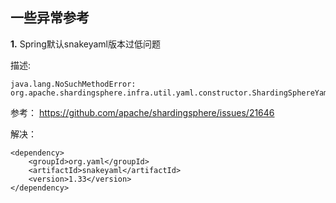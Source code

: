 ## 一些异常参考

**1.** Spring默认snakeyaml版本过低问题

描述:

```shell
java.lang.NoSuchMethodError: org.apache.shardingsphere.infra.util.yaml.constructor.ShardingSphereYamlConstructor$1.setCodePointLimit(I)V
```

参考：
https://github.com/apache/shardingsphere/issues/21646

解决：

```shell
<dependency>
    <groupId>org.yaml</groupId>
    <artifactId>snakeyaml</artifactId>
    <version>1.33</version>
</dependency>
```


